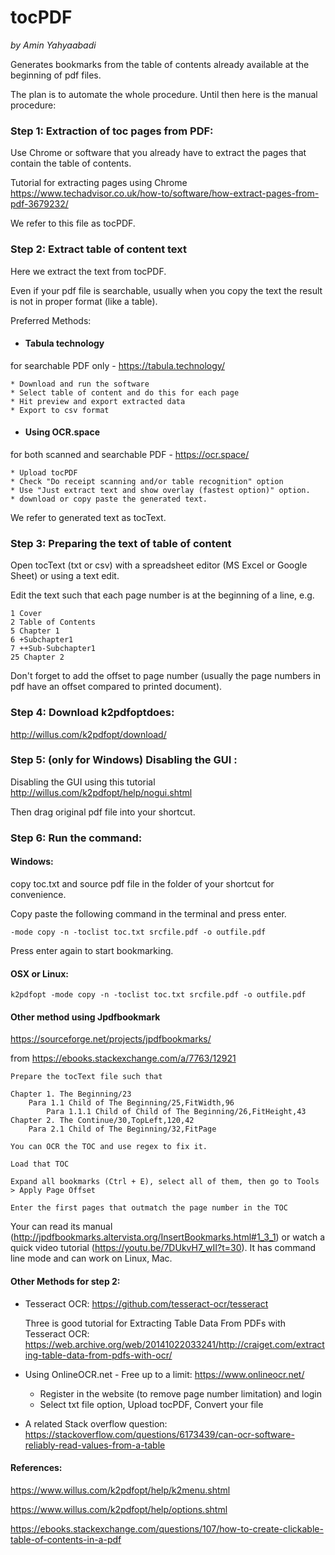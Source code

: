 # tocPDF
*by Amin Yahyaabadi*

Generates bookmarks from the table of contents already available at the beginning of pdf files.

 The plan is to automate the whole procedure. Until then here is the manual procedure:

### Step 1:  Extraction of toc pages from PDF:
Use Chrome or software that you already have to extract the pages that contain the table of contents.

Tutorial for extracting pages using Chrome
https://www.techadvisor.co.uk/how-to/software/how-extract-pages-from-pdf-3679232/

We refer to this file as tocPDF.

### Step 2: Extract table of content text
Here we extract the text from tocPDF.

Even if your pdf file is searchable, usually when you copy the text the result is not in proper format (like a table).

Preferred Methods:

* ####  Tabula technology
for searchable PDF only -  https://tabula.technology/

	* Download and run the software
	* Select table of content and do this for each page
	* Hit preview and export extracted data
	* Export to csv format

* #### Using OCR.space
for both scanned and searchable PDF -  https://ocr.space/

	* Upload tocPDF
	* Check "Do receipt scanning and/or table recognition" option
	* Use "Just extract text and show overlay (fastest option)" option.
	* download or copy paste the generated text.


We refer to generated text as tocText.

### Step 3: Preparing the text of table of content

Open tocText (txt or csv) with a spreadsheet editor (MS Excel or Google Sheet) or using a text edit.

Edit the text such that each page number is at the beginning of a line, e.g.
```
1 Cover
2 Table of Contents
5 Chapter 1
6 +Subchapter1
7 ++Sub-Subchapter1
25 Chapter 2
```
Don't forget to add the offset to page number (usually the page numbers in pdf have an offset compared to printed document).

### Step 4: Download k2pdfoptdoes:
http://willus.com/k2pdfopt/download/

### Step 5: (only for Windows) Disabling the GUI :

Disabling the GUI using this tutorial
http://willus.com/k2pdfopt/help/nogui.shtml

Then drag original pdf file into your shortcut.


### Step 6: Run the command:
#### Windows:
copy toc.txt and source pdf file in the folder of your shortcut for convenience.

Copy paste the following command in the terminal and press enter.
```
-mode copy -n -toclist toc.txt srcfile.pdf -o outfile.pdf
```
Press enter again to start bookmarking.

#### OSX or Linux:
```
k2pdfopt -mode copy -n -toclist toc.txt srcfile.pdf -o outfile.pdf
```


#### Other method using Jpdfbookmark
https://sourceforge.net/projects/jpdfbookmarks/

from https://ebooks.stackexchange.com/a/7763/12921

    Prepare the tocText file such that

    Chapter 1. The Beginning/23
        Para 1.1 Child of The Beginning/25,FitWidth,96
            Para 1.1.1 Child of Child of The Beginning/26,FitHeight,43
    Chapter 2. The Continue/30,TopLeft,120,42
        Para 2.1 Child of The Beginning/32,FitPage

    You can OCR the TOC and use regex to fix it.

    Load that TOC

    Expand all bookmarks (Ctrl + E), select all of them, then go to Tools > Apply Page Offset

    Enter the first pages that outmatch the page number in the TOC

Your can read its manual (http://jpdfbookmarks.altervista.org/InsertBookmarks.html#1_3_1) or watch a quick video tutorial (https://youtu.be/7DUkvH7_wII?t=30). It has command line mode and can work on Linux, Mac.



#### Other Methods for step 2:

* Tesseract OCR:
	https://github.com/tesseract-ocr/tesseract

	Three is good tutorial for Extracting Table Data From PDFs with Tesseract OCR:
	https://web.archive.org/web/20141022033241/http://craiget.com/extracting-table-data-from-pdfs-with-ocr/

* Using OnlineOCR.net - Free up to a limit:
https://www.onlineocr.net/

	* Register in the website (to remove page number limitation) and login
	* Select txt file option, Upload tocPDF, Convert your file

* A related Stack overflow question:
https://stackoverflow.com/questions/6173439/can-ocr-software-reliably-read-values-from-a-table

#### References:

https://www.willus.com/k2pdfopt/help/k2menu.shtml

https://www.willus.com/k2pdfopt/help/options.shtml


https://ebooks.stackexchange.com/questions/107/how-to-create-clickable-table-of-contents-in-a-pdf

